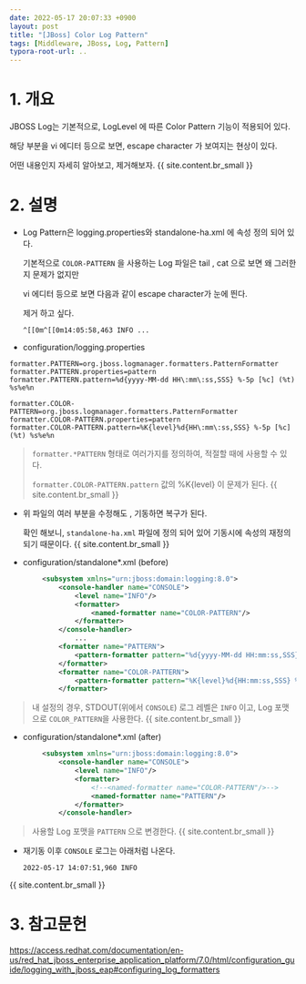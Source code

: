 ```yaml
---
date: 2022-05-17 20:07:33 +0900
layout: post
title: "[JBoss] Color Log Pattern"
tags: [Middleware, JBoss, Log, Pattern]
typora-root-url: ..
---
```



# 1. 개요

JBOSS Log는 기본적으로, LogLevel 에 따른 Color Pattern 기능이 적용되어 있다.

해당 부분을 vi 에디터 등으로 보면, escape character 가 보여지는 현상이 있다.

어떤 내용인지 자세히 알아보고, 제거해보자.
{{ site.content.br_small }}
# 2. 설명

* Log Pattern은 logging.properties와 standalone-ha.xml 에 속성 정의 되어 있다.

  기본적으로 `COLOR-PATTERN` 을 사용하는 Log 파일은 tail , cat 으로 보면 왜 그러한지 문제가 없지만

  vi 에디터 등으로 보면 다음과 같이 escape character가 눈에 띈다.

  제거 하고 싶다.

  ```
  ^[[0m^[[0m14:05:58,463 INFO ...
  ```

  

* configuration/logging.properties

```properties
formatter.PATTERN=org.jboss.logmanager.formatters.PatternFormatter
formatter.PATTERN.properties=pattern
formatter.PATTERN.pattern=%d{yyyy-MM-dd HH\:mm\:ss,SSS} %-5p [%c] (%t) %s%e%n

formatter.COLOR-PATTERN=org.jboss.logmanager.formatters.PatternFormatter
formatter.COLOR-PATTERN.properties=pattern
formatter.COLOR-PATTERN.pattern=%K{level}%d{HH\:mm\:ss,SSS} %-5p [%c] (%t) %s%e%n
```

> `formatter.*PATTERN` 형태로 여러가지를 정의하여, 적절할 때에 사용할 수 있다.
>
> `formatter.COLOR-PATTERN.pattern` 값의 %K{level} 이 문제가 된다.
{{ site.content.br_small }}
* 위 파일의 여러 부분을 수정해도 , 기동하면 복구가 된다.

  확인 해보니, `standalone-ha.xml` 파일에 정의 되어 있어 기동시에 속성의 재정의 되기 때문이다.
{{ site.content.br_small }}
* configuration/standalone*.xml (before)

```xml
        <subsystem xmlns="urn:jboss:domain:logging:8.0">
            <console-handler name="CONSOLE">
                <level name="INFO"/>
                <formatter>
                    <named-formatter name="COLOR-PATTERN"/>
                </formatter>
            </console-handler>
                ...
            <formatter name="PATTERN">
                <pattern-formatter pattern="%d{yyyy-MM-dd HH:mm:ss,SSS} %-5p [%c] (%t) %s%e%n"/>
            </formatter>
            <formatter name="COLOR-PATTERN">
                <pattern-formatter pattern="%K{level}%d{HH:mm:ss,SSS} %-5p [%c] (%t) %s%e%n"/>
            </formatter>
```

> 내 설정의 경우, STDOUT(위에서 `CONSOLE`) 로그 레벨은 `INFO` 이고, Log 포맷으로 `COLOR_PATTERN`을 사용한다.
{{ site.content.br_small }}
* configuration/standalone*.xml (after)

```xml
        <subsystem xmlns="urn:jboss:domain:logging:8.0">
            <console-handler name="CONSOLE">
                <level name="INFO"/>
                <formatter>
                    <!--<named-formatter name="COLOR-PATTERN"/>-->
                    <named-formatter name="PATTERN"/>
                </formatter>
            </console-handler>
```

> 사용할 Log 포맷을 `PATTERN` 으로 변경한다.
{{ site.content.br_small }}
* 재기동 이후 `CONSOLE` 로그는 아래처럼 나온다.

  ```
  2022-05-17 14:07:51,960 INFO
  ```
{{ site.content.br_small }}
# 3. 참고문헌

https://access.redhat.com/documentation/en-us/red_hat_jboss_enterprise_application_platform/7.0/html/configuration_guide/logging_with_jboss_eap#configuring_log_formatters
